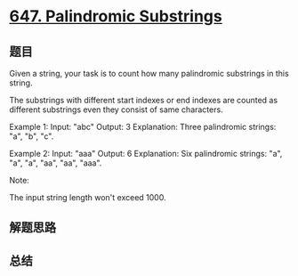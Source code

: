 # [647. Palindromic Substrings](https://leetcode.com/problems/palindromic-substrings/)

## 题目

        
Given a string, your task is to count how many palindromic substrings in this string.



The substrings with different start indexes or end indexes are counted as different substrings even they consist of same characters. 


Example 1:
Input: "abc"
Output: 3
Explanation: Three palindromic strings: "a", "b", "c".



Example 2:
Input: "aaa"
Output: 6
Explanation: Six palindromic strings: "a", "a", "a", "aa", "aa", "aaa".



Note:

The input string length won't exceed 1000.


      

## 解题思路


## 总结


